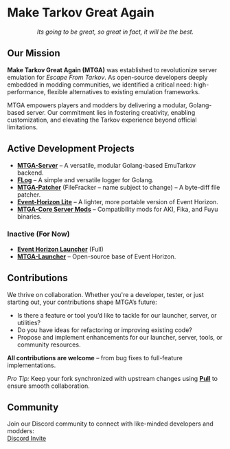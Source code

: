 # Make Tarkov Great Again

*<p style="text-align:center;">Its going to be great, so great in fact, it will be the best.</p>*


## Our Mission  
**Make Tarkov Great Again (MTGA)** was established to revolutionize server emulation for *Escape From Tarkov*. As open-source developers deeply embedded in modding communities, we identified a critical need: high-performance, flexible alternatives to existing emulation frameworks.  

MTGA empowers players and modders by delivering a modular, Golang-based server. Our commitment lies in fostering creativity, enabling customization, and elevating the Tarkov experience beyond official limitations.

## Active Development Projects  

- **[MTGA-Server](https://github.com/Make-Tarkov-Great-Again/MTGA-GO-DEV)** – A versatile, modular Golang-based EmuTarkov backend. 
- **[FLog](https://github.com/Make-Tarkov-Great-Again/flog)** – A simple and versatile logger for Golang.  
- **[MTGA-Patcher](https://github.com/Make-Tarkov-Great-Again/MTGA-Patcher)** (FileFracker – name subject to change) – A byte-diff file patcher.  
- **[Event-Horizon Lite](https://github.com/EFHDev/Event-Horizion-Lite)** – A lighter, more portable version of Event Horizon.  
- **[MTGA-Core Server Mods](https://github.com/Make-Tarkov-Great-Again/Core-Mods)** – Compatibility mods for AKI, Fika, and Fuyu binaries.  

### Inactive (For Now)  

- **[Event Horizon Launcher](https://github.com/Make-Tarkov-Great-Again/MTGO-Launcher)** (Full)  
- **[MTGA-Launcher](https://github.com/Make-Tarkov-Great-Again/MTGO-Launcher)** – Open-source base of Event Horizon.  

## Contributions  
We thrive on collaboration. Whether you're a developer, tester, or just starting out, your contributions shape MTGA’s future:  

- Is there a feature or tool you’d like to tackle for our launcher, server, or utilities?  
- Do you have ideas for refactoring or improving existing code?  
- Propose and implement enhancements for our launcher, server, tools, or community resources.  

**All contributions are welcome** – from bug fixes to full-feature implementations.  

*Pro Tip:* Keep your fork synchronized with upstream changes using **[Pull](https://github.com/apps/pull)** to ensure smooth collaboration.  

## Community  

Join our Discord community to connect with like-minded developers and modders:  
[Discord Invite](https://discord.gg/xvJUAjewFw)  
